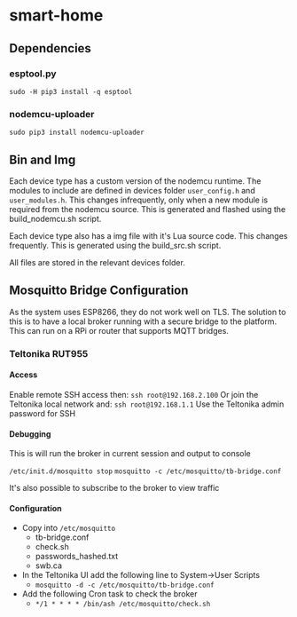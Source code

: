 # smart-home

## Dependencies

### esptool.py

`sudo -H pip3 install -q esptool`

### nodemcu-uploader

`sudo pip3 install nodemcu-uploader`


## Bin and Img

Each device type has a custom version of the nodemcu runtime. The modules to include are defined in devices folder `user_config.h` and `user_modules.h`. This changes infrequently, only when a new module is required from the nodemcu source. This is generated and flashed using the build_nodemcu.sh script.

Each device type also has a img file with it's Lua source code. This changes frequently. This is generated using the build_src.sh script.

All files are stored in the relevant devices folder.

## Mosquitto Bridge Configuration

As the system uses ESP8266, they do not work well on TLS. The solution to this is to have a local broker running with a secure bridge to the platform. This can run on a RPi or router that supports MQTT bridges.

### Teltonika RUT955

#### Access
Enable remote SSH access then: `ssh root@192.168.2.100`
Or join the Teltonika local network and: `ssh root@192.168.1.1`
Use the Teltonika admin password for SSH

#### Debugging
This is will run the broker in current session and output to console

`/etc/init.d/mosquitto stop`
`mosquitto -c /etc/mosquitto/tb-bridge.conf`

It's also possible to subscribe to the broker to view traffic

#### Configuration

  - Copy into `/etc/mosquitto`
     - tb-bridge.conf
     - check.sh
     - passwords_hashed.txt
     - swb.ca
  - In the Teltonika UI add the following line to System->User Scripts
    - `mosquitto -d -c /etc/mosquitto/tb-bridge.conf`
  - Add the following Cron task to check the broker
    - `*/1 * * * * /bin/ash /etc/mosquitto/check.sh`



